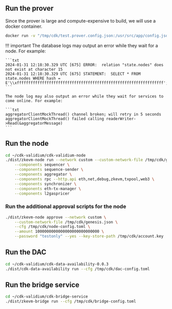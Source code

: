 ## Run the prover

Since the prover is large and compute-expensive to build, we will use a docker container.

```bash
docker run -v "/tmp/cdk/test.prover.config.json:/usr/src/app/config.json" -p 50061:50061 -p 50071:50071 --network host hermeznetwork/zkevm-prover:v3.0.2 zkProver -c /usr/src/app/config.json
```

!!! important
    The database logs may output an error while they wait for a node. For example:

    ```txt
    2024-01-31 12:18:30.329 UTC [675] ERROR:  relation "state.nodes" does not exist at character 15
    2024-01-31 12:18:30.329 UTC [675] STATEMENT:  SELECT * FROM state.nodes WHERE hash = E'\\xffffffffffffffffffffffffffffffffffffffffffffffffffffffffffffffff';
    ```

    The node log may also output an error while they wait for services to come online. For example:

    ```txt
    aggregatorClientMockThread() channel broken; will retry in 5 seconds
    aggregatorClientMockThread() failed calling readerWriter->Read(&aggregatorMessage)
    ```

## Run the node

```bash
cd ~/cdk-validium/cdk-validium-node 
./dist/zkevm-node run --network custom --custom-network-file /tmp/cdk/genesis.json --cfg /tmp/cdk/node-config.toml \
	--components sequencer \
	--components sequence-sender \
	--components aggregator \
	--components rpc --http.api eth,net,debug,zkevm,txpool,web3 \
	--components synchronizer \
	--components eth-tx-manager \
	--components l2gaspricer
```

### Run the additional approval scripts for the node

```bash
./dist/zkevm-node approve --network custom \
	--custom-network-file /tmp/cdk/genesis.json \
	--cfg /tmp/cdk/node-config.toml \
	--amount 1000000000000000000000000000 \
	--password "testonly" --yes --key-store-path /tmp/cdk/account.key
```

## Run the DAC

```bash
cd ~/cdk-validium/cdk-data-availability-0.0.3
./dist/cdk-data-availability run --cfg /tmp/cdk/dac-config.toml
```

## Run the bridge service

```bash
cd ~/cdk-validium/cdk-bridge-service 
./dist/zkevm-bridge run --cfg /tmp/cdk/bridge-config.toml
```